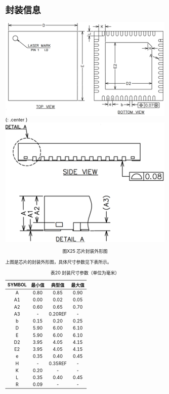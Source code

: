 # 封装信息

![芯片封装外形图](img/CI1122芯片数据手册-25-1.png){: .center }
![芯片封装外形图](img/CI1122芯片数据手册-25-2.png)

<div align=center>图X25  芯片封装外形图</div>

上图是芯片的封装外形图，具体尺寸参数见下表所示。

<div align=center>表20 封装尺寸参数（单位为毫米）</div>

<center>

SYMBOL | 最小值 | 典型值 | 最大值
:--: | :--: | :--: | :--:
A | 0.80 | 0.85 | 0.90
A1 | 0.00 | 0.02 | 0.05
A2 | 0.60 | 0.65 | 0.70
A3 | - | 0.20REF | -
b | 0.15 | 0.20 | 0.25
D | 5.90 | 6.00 | 6.10
E | 5.90 | 6.00 | 6.10
D2 | 3.95 | 4.05 | 4.15
E2 | 3.95 | 4.05 | 4.15
e | 0.35 | 0.40 | 0.45
H | - | 0.35REF | -
K | 0.20 | - | -
L | 0.35 | 0.40 | 0.45
R | 0.09 | - | -

</center>